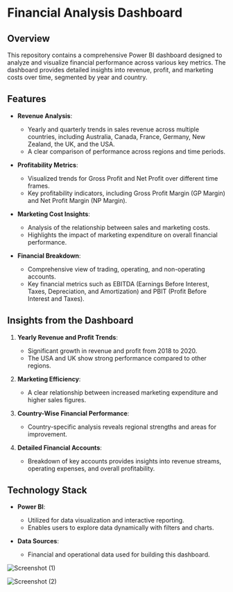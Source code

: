 # Financial Analysis Dashboard

## Overview

This repository contains a comprehensive Power BI dashboard designed to analyze and visualize financial performance across various key metrics. The dashboard provides detailed insights into revenue, profit, and marketing costs over time, segmented by year and country.

## Features

- **Revenue Analysis**:
  - Yearly and quarterly trends in sales revenue across multiple countries, including Australia, Canada, France, Germany, New Zealand, the UK, and the USA.
  - A clear comparison of performance across regions and time periods.

- **Profitability Metrics**:
  - Visualized trends for Gross Profit and Net Profit over different time frames.
  - Key profitability indicators, including Gross Profit Margin (GP Margin) and Net Profit Margin (NP Margin).

- **Marketing Cost Insights**:
  - Analysis of the relationship between sales and marketing costs.
  - Highlights the impact of marketing expenditure on overall financial performance.

- **Financial Breakdown**:
  - Comprehensive view of trading, operating, and non-operating accounts.
  - Key financial metrics such as EBITDA (Earnings Before Interest, Taxes, Depreciation, and Amortization) and PBIT (Profit Before Interest and Taxes).

## Insights from the Dashboard

1. **Yearly Revenue and Profit Trends**:
   - Significant growth in revenue and profit from 2018 to 2020.
   - The USA and UK show strong performance compared to other regions.

2. **Marketing Efficiency**:
   - A clear relationship between increased marketing expenditure and higher sales figures.

3. **Country-Wise Financial Performance**:
   - Country-specific analysis reveals regional strengths and areas for improvement.

4. **Detailed Financial Accounts**:
   - Breakdown of key accounts provides insights into revenue streams, operating expenses, and overall profitability.

## Technology Stack

- **Power BI**:
  - Utilized for data visualization and interactive reporting.
  - Enables users to explore data dynamically with filters and charts.

- **Data Sources**:
  - Financial and operational data used for building this dashboard.


![Screenshot (1)](https://github.com/user-attachments/assets/77f93a5f-dcbc-4fcb-9c21-8c96a9017f4b)

![Screenshot (2)](https://github.com/user-attachments/assets/ceb82921-cae7-4ced-b92c-24230faaec3f)


